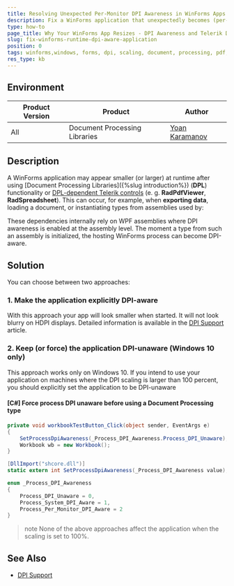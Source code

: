 ```yaml
---
title: Resolving Unexpected Per-Monitor DPI Awareness in WinForms Apps
description: Fix a WinForms application that unexpectedly becomes (per‑monitor) DPI aware and changes size when using controls depending on the Telerik Document Processing libraries.
type: how-to 
page_title: Why Your WinForms App Resizes - DPI Awareness and Telerik Document Processing Explained
slug: fix-winforms-runtime-dpi-aware-application
position: 0
tags: winforms,windows, forms, dpi, scaling, document, processing, pdf, viewer, rich, text, editor, spreadsheet, control, aware, shrink, scale
res_type: kb
---
```


## Environment

|Product Version|Product|Author|
|----|----|----|
|All|Document Processing Libraries|[Yoan Karamanov](https://www.telerik.com/blogs/author/yoan-karamanov)|

## Description

A WinForms application may appear smaller (or larger) at runtime after using [Document Processing Libraries]({%slug introduction%}) (**DPL**) functionality or [DPL-dependent Telerik controls](https://docs.telerik.com/devtools/winforms/integration-with-other-telerik-products/document-processing-libraries#telerik-ui-for-winforms-integration) (e. g. **RadPdfViewer**, **RadSpreadsheet**). This can occur, for example, when **exporting data**, loading a document, or instantiating types from assemblies used by:

These dependencies internally rely on WPF assemblies where DPI awareness is enabled at the assembly level. The moment a type from such an assembly is initialized, the hosting WinForms process can become DPI-aware.

## Solution

You can choose between two approaches:

### 1. Make the application explicitly DPI-aware

With this approach your app will look smaller when started. It will not look blurry on HDPI displays. Detailed information is available in the [DPI Support](https://docs.telerik.com/devtools/winforms/telerik-presentation-framework/dpi-support) article.

### 2. Keep (or force) the application DPI-unaware (Windows 10 only)

This approach works only on Windows 10. If you intend to use your application on machines where the DPI scaling is larger than 100 percent, you should explicitly set the application to be DPI-unaware

#### [C#] Force process DPI unaware before using a Document Processing type

```csharp
private void workbookTestButton_Click(object sender, EventArgs e)
{
    SetProcessDpiAwareness(_Process_DPI_Awareness.Process_DPI_Unaware);
    Workbook wb = new Workbook();
}

[DllImport("shcore.dll")]
static extern int SetProcessDpiAwareness(_Process_DPI_Awareness value);

enum _Process_DPI_Awareness
{
    Process_DPI_Unaware = 0,
    Process_System_DPI_Aware = 1,
    Process_Per_Monitor_DPI_Aware = 2
}
```

>note None of the above approaches affect the application when the scaling is set to 100%.

## See Also

* [DPI Support](https://docs.telerik.com/devtools/winforms/telerik-presentation-framework/dpi-support)